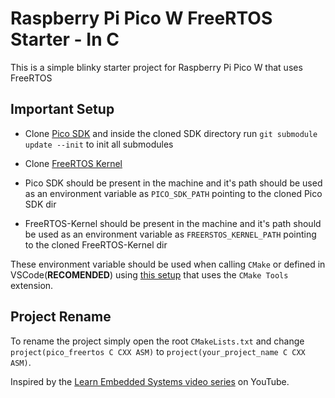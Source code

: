 # Raspberry Pi Pico W FreeRTOS Starter - In C

This is a simple blinky starter project for Raspberry Pi Pico W that uses FreeRTOS

## Important Setup

- Clone [Pico SDK](https://github.com/raspberrypi/pico-sdk) and inside the cloned SDK directory run `git submodule update --init` to init all submodules

- Clone [FreeRTOS Kernel](https://github.com/FreeRTOS/FreeRTOS-Kernel)

- Pico SDK should be present in the machine and it's path should be used as an environment variable as `PICO_SDK_PATH` pointing to the cloned Pico SDK dir

- FreeRTOS-Kernel should be present in the machine and it's path should be used as an environment variable as `FREERSTOS_KERNEL_PATH` pointing to the cloned FreeRTOS-Kernel dir

These environment variable should be used when calling `CMake` or defined in VSCode(**RECOMENDED**) using [this setup](https://www.youtube.com/watch?v=BAoTBg8MJJ4) that uses the `CMake Tools` extension.

## Project Rename

To rename the project simply open the root `CMakeLists.txt` and change `project(pico_freertos C CXX ASM)` to `project(your_project_name C CXX ASM)`.

Inspired by the [Learn Embedded Systems video series](https://www.youtube.com/watch?v=jCZxStjzGA8&list=PLEB5F4gTNK68IlRIJtcJ_2cW4dSdmreTw&index=14) on YouTube.
